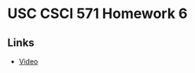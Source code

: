 # USC CSCI 571 Homework 6
## Links
- [Video](https://www.youtube.com/watch?v=UiZnzfP2CNc&feature=youtu.be)
